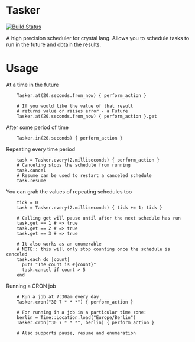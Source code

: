 # Tasker

[![Build Status](https://travis-ci.org/spider-gazelle/tasker.svg?branch=master)](https://travis-ci.org/spider-gazelle/tasker)


A high precision scheduler for crystal lang.
Allows you to schedule tasks to run in the future and obtain the results.


Usage
=====

At a time in the future

```crystal
    Tasker.at(20.seconds.from_now) { perform_action }

    # If you would like the value of that result
    # returns value or raises error - a Future
    Tasker.at(20.seconds.from_now) { perform_action }.get
```


After some period of time

```crystal
    Tasker.in(20.seconds) { perform_action }
```


Repeating every time period

```crystal
    task = Tasker.every(2.milliseconds) { perform_action }
    # Canceling stops the schedule from running
    task.cancel
    # Resume can be used to restart a canceled schedule
    task.resume
```

You can grab the values of repeating schedules too

```crystal
    tick = 0
    task = Tasker.every(2.milliseconds) { tick += 1; tick }

    # Calling get will pause until after the next schedule has run
    task.get == 1 # => true
    task.get == 2 # => true
    task.get == 3 # => true

    # It also works as an enumerable
    # NOTE:: this will only stop counting once the schedule is canceled
    task.each do |count|
      puts "The count is #{count}"
      task.cancel if count > 5
    end
```


Running a CRON job

```crystal
    # Run a job at 7:30am every day
    Tasker.cron("30 7 * * *") { perform_action }

    # For running in a job in a particular time zone:
    berlin = Time::Location.load("Europe/Berlin")
    Tasker.cron("30 7 * * *", berlin) { perform_action }

    # Also supports pause, resume and enumeration
```
